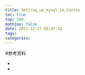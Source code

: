 ```yaml
---
title: Setting_up_mysql_in_Centos
toc: true
top: 100
mathjax: false
date: 2021-12-27 06:47:33
tags:
categories:
---
```



#参考资料
* []()
* []()